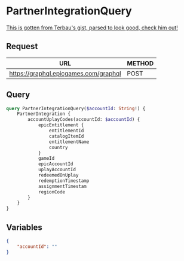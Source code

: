 # PartnerIntegrationQuery

[This is gotten from Terbau's gist, parsed to look good, check him out!](https://gist.github.com/Terbau/f36990a1d608f65645206835e708d488)

## Request
| URL | METHOD |
| - | - |
| https://graphql.epicgames.com/graphql | POST |

## Query
```graphql
query PartnerIntegrationQuery($accountId: String!) {
    PartnerIntegration {
        accountUplayCodes(accountId: $accountId) {
            epicEntitlement {
                entitlementId
                catalogItemId
                entitlementName
                country
            }
            gameId
            epicAccountId
            uplayAccountId
            redeemedOnUplay
            redemptionTimestamp
            assignmentTimestam
            regionCode
        }
    }
}
```

## Variables
```json
{
    "accountId": ""
}
```